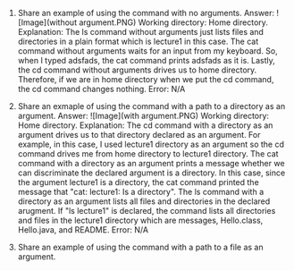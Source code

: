 1. Share an example of using the command with no arguments.
Answer: ![Image](without argument.PNG)
Working directory: Home directory.
Explanation: The ls command without arguments just lists files and directories in a plain format which is lecture1 in this case.
The cat command without arguments waits for an input from my keyboard. So, when I typed adsfads, the cat command prints adsfads as it is.
Lastly, the cd command without arguments drives us to home directory. Therefore, if we are in home directory when we put the cd command, the cd command changes nothing. 
Error: N/A

2. Share an exmaple of using the command with a path to a directory as an argument.
Answer: ![Image](with argument.PNG)
Working directory: Home directory. 
Explanation: The cd command with a directory as an argument drives us to that directory declared as an argument. For example, in this case, I used lecture1 directory as an argument so the cd command drives me from home directory to lecture1 directory.
The cat command with a directory as an argument prints a message whether we can discriminate the declared argument is a directory. In this case, since the argument lecture1 is a directory, the cat command printed the message that "cat: lecture1: Is a directory".
The ls command with a directory as an argument lists all files and directories in the declared arugment. If "ls lecture1" is declared, the command lists all directories and files in the lecture1 directory which are messages, Hello.class, Hello.java, and README. 
Error: N/A

3. Share an example of using the command with a path to a file as an argument.
